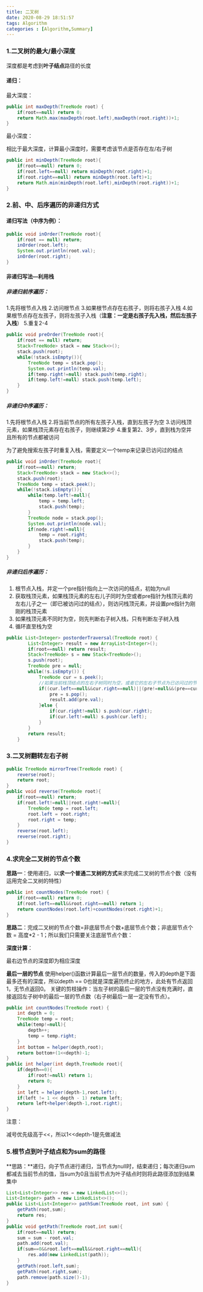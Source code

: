 ```yaml
---
title: 二叉树
date: 2020-08-29 18:51:57
tags: Algorithm
categories : [Algorithm,Summary]
---
```




### 1.二叉树的最大/最小深度

深度都是考虑到**叶子结点**路径的长度

#### 递归：

最大深度：

```java
public int maxDepth(TreeNode root) {
    if(root==null) return 0;
    return Math.max(maxDepth(root.left),maxDepth(root.right))+1;
}
```

最小深度：

相比于最大深度，计算最小深度时，需要考虑该节点是否存在左/右子树

```java
public int minDepth(TreeNode root){
    if(root==null) return 0;
    if(root.left==null) return minDepth(root.right)+1;
    if(root.right==null) return minDepth(root.left)+1;
    return Math.min(minDepth(root.left),minDepth(root.right))+1;
}
```



### 2.前、中、后序遍历的非递归方式

#### 递归写法（中序为例）：

```java
public void inOrder(TreeNode root){
    if(root == null) return;
    inOrder(root.left);
    System.out.println(root.val);
    inOrder(root.right);
}
```

#### 非递归写法—利用栈

##### 非递归前序遍历：

1.先将根节点入栈
2.访问根节点
3.如果根节点存在右孩子，则将右孩子入栈
4.如果根节点存在左孩子，则将左孩子入栈（**注意：一定是右孩子先入栈，然后左孩子入栈**）
5.重复2-4

```java
public void preOrder(TreeNode root){
    if(root == null) return;
    Stack<TreeNode> stack = new Stack<>();
    stack.push(root);
    while(!stack.isEmpty()){
        TreeNode temp = stack.pop();
        System.out.println(temp.val);
        if(temp.right!=null) stack.push(temp.right);
        if(temp.left!=null) stack.push(temp.left);
    }
}
```

##### 非递归中序遍历：

1.先将根节点入栈
2.将当前节点的所有左孩子入栈，直到左孩子为空
3.访问栈顶元素，如果栈顶元素存在右孩子，则继续第2步
4.重复第2、3步，直到栈为空并且所有的节点都被访问

为了避免搜索左孩子时重复入栈，需要定义一个temp来记录已访问过的结点

```java
public void inOrder(TreeNode root){
    if(root==null) return;
    Stack<TreeNode> stack = new Stack<>();
    stack.push(root);
    TreeNode temp = stack.peek();
    while(!stack.isEmpty()){
        while(temp.left!=null){
            temp = temp.left;
            stack.push(temp);
        }
        TreeNode node = stack.pop();
        System.out.println(node.val);
        if(node.right!=null){
            temp = root.right;
            stack.push(temp);
        }
    }
}
```

##### 非递归后序遍历：

1. 根节点入栈，并定一个pre指针指向上一次访问的结点，初始为null
2. 获取栈顶元素，如果栈顶元素的左右儿子同时为空或者pre指针为栈顶元素的左右儿子之一（即已被访问过的结点），则访问栈顶元素，并设置pre指针为刚刚的栈顶元素
3. 如果栈顶元素不同时为空，则先判断右子树入栈，只有判断左子树入栈
4. 循环直至栈为空

```java
public List<Integer> postorderTraversal(TreeNode root) {
        List<Integer> result = new ArrayList<Integer>();
        if(root==null) return result;
        Stack<TreeNode> s = new Stack<TreeNode>();
        s.push(root);
        TreeNode pre = null;
        while(!s.isEmpty()) {
        	TreeNode cur = s.peek();
        	//如果当前栈顶结点的左右子树同时为空，或者它的左右子节点为已访问过的节点
        	if((cur.left==null&&cur.right==null)||(pre!=null&&(pre==cur.left||pre==cur.right))) {
        		pre = s.pop();
        		result.add(pre.val);
        	}else {
        		if(cur.right!=null) s.push(cur.right);
        		if(cur.left!=null) s.push(cur.left);
        	}
        }
        return result;
    }
```



### 3.二叉树翻转左右子树

```java
public TreeNode mirrorTree(TreeNode root) {
    reverse(root);
    return root;
}
public void reverse(TreeNode root){
    if(root==null) return;
    if(root.left!=null||root.right!=null){
        TreeNode temp = root.left;
        root.left = root.right;
        root.right = temp;
    }
    reverse(root.left);
    reverse(root.right);
}
```



### 4.求完全二叉树的节点个数

**思路一**：使用递归，以**求一个普通二叉树的方式**来求完成二叉树的节点个数（没有运用完全二叉树的特性）

```java
public int countNodes(TreeNode root) {
    if(root==null) return 0;
    if(root.left==null&&root.right==null) return 1;
    return countNodes(root.left)+countNodes(root.right)+1;
}
```

**思路二**：完成二叉树的节点个数=非底层节点个数+底层节点个数；非底层节点个数 = 高度*2 - 1；所以我们只需要关注底层节点个数：

**深度计算**：

最右边节点的深度即为相应深度

**最后一层的节点**
使用helper()函数计算最后一层节点的数量，传入的depth是下面最多还有的深度，所以depth == 0也就是深度遍历终止的地方，此处有节点返回1，无节点返回0。
关键的剪枝操作：当左子树的最后一层的节点没有充满时，直接返回左子树中的最后一层的节点数（右子树最后一层一定没有节点）。

```java
public int countNodes(TreeNode root) {
    int depth = 0;
    TreeNode temp = root;
    while(temp!=null){
        depth++;
        temp = temp.right;
    }
    int bottom = helper(depth,root);
    return bottom+(1<<depth)-1;
}
public int helper(int depth,TreeNode root){
    if(depth==0){
        if(root!=null) return 1;
        return 0;
    }
    int left = helper(depth-1,root.left);
    if(left != 1 << depth - 1) return left;
    return left+helper(depth-1,root.right);
}
```

注意：

减号优先级高于<<，所以1<<depth-1是先做减法

### 5.根节点到叶子结点和为sum的路径

**思路：**递归，向子节点进行递归，当节点为null时，结束递归；每次递归sum都减去当前节点的值，当sum为0且当前节点为叶子结点时则将此路径添加到结果集中

```java
List<List<Integer>> res = new LinkedList<>();
List<Integer> path = new LinkedList<>();
public List<List<Integer>> pathSum(TreeNode root, int sum) {
    getPath(root,sum);
    return res;
}
public void getPath(TreeNode root,int sum){
    if(root==null) return;
    sum = sum - root.val;
    path.add(root.val);
    if(sum==0&&root.left==null&&root.right==null){
        res.add(new LinkedList(path));
    }
    getPath(root.left,sum);
    getPath(root.right,sum);
    path.remove(path.size()-1);
}
```









